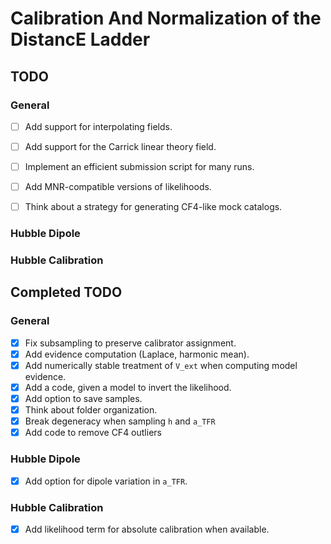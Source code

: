 # Calibration And Normalization of the DistancE Ladder


## TODO

### General
- [ ] Add support for interpolating fields.
- [ ] Add support for the Carrick linear theory field.

- [ ] Implement an efficient submission script for many runs.

- [ ] Add MNR-compatible versions of likelihoods.
- [ ] Think about a strategy for generating CF4-like mock catalogs.

### Hubble Dipole

### Hubble Calibration


## Completed TODO

### General
- [x] Fix subsampling to preserve calibrator assignment.
- [x] Add evidence computation (Laplace, harmonic mean).
- [x] Add numerically stable treatment of `V_ext` when computing model evidence.
- [x] Add a code, given a model to invert the likelihood.
- [x] Add option to save samples.
- [x] Think about folder organization.
- [x] Break degeneracy when sampling `h` and `a_TFR`
- [x] Add code to remove CF4 outliers

### Hubble Dipole
- [x] Add option for dipole variation in `a_TFR`.

### Hubble Calibration
- [x] Add likelihood term for absolute calibration when available.